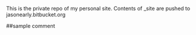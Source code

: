 This is the private repo of my personal site.
Contents of _site are pushed to jasonearly.bitbucket.org

##sample comment